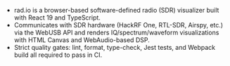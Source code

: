 - rad.io is a browser-based software-defined radio (SDR) visualizer built with React 19 and TypeScript.
- Communicates with SDR hardware (HackRF One, RTL-SDR, Airspy, etc.) via the WebUSB API and renders IQ/spectrum/waveform visualizations with HTML Canvas and WebAudio-based DSP.
- Strict quality gates: lint, format, type-check, Jest tests, and Webpack build all required to pass in CI.
